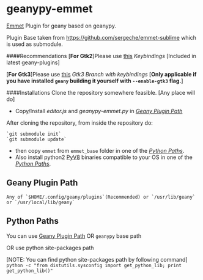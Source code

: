 geanypy-emmet
=============

[Emmet](http://emmet.io/) Plugin for geany based on geanypy.

Plugin Base taken from https://github.com/sergeche/emmet-sublime which is used as submodule.


####Recommendations
[**For Gtk2**]Please use [this](https://github.com/kugel-/geanypy/tree/proxy) *Keybindings* [Included in latest geany-plugins]

[**For Gtk3**]Please use [this](https://github.com/sagarchalise/geanypy/tree/proxy-gtk3) *Gtk3 Branch with keybindings*
[**Only applicable if you have installed `geany` building it yourself with `--enable-gtk3` flag.**]

####Installations
Clone the repository somewhere feasible. [Any place will do]

* Copy/Install *editor.js* and *geanypy-emmet.py* in [*Geany Plugin Path*](#geany-plugin-path)

After  cloning the repository, from inside the repository do:

    `git submodule init`
    `git submodule update`

* then copy `emmet` from `emmet_base` folder in one of the [*Python Paths*](#python-paths).
* Also install python2 [PyV8](https://github.com/emmetio/pyv8-binaries) binaries compatible to your OS in one of the [*Python Paths*](#python-paths).

## Geany Plugin Path
    Any of `$HOME/.config/geany/plugins`(Recommended) or `/usr/lib/geany` or `/usr/local/lib/geany`

## Python Paths

You can use [Geany Plugin Path](#geany-plugin-path) OR `geanypy` base path

OR use python site-packages path

[NOTE: You can find python site-packages path by following command]
    `python -c "from distutils.sysconfig import get_python_lib; print get_python_lib()"`



